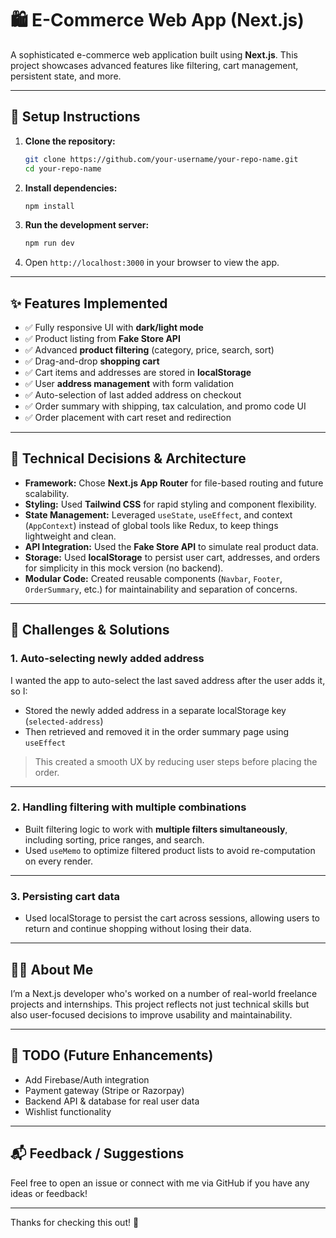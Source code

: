 
# 🛍️ E-Commerce Web App (Next.js)

A sophisticated e-commerce web application built using **Next.js**. This project showcases advanced features like filtering, cart management, persistent state, and more.

---

## 🚀 Setup Instructions

1. **Clone the repository:**
   ```bash
   git clone https://github.com/your-username/your-repo-name.git
   cd your-repo-name
   ```

2. **Install dependencies:**
   ```bash
   npm install
   ```

3. **Run the development server:**
   ```bash
   npm run dev
   ```

4. Open `http://localhost:3000` in your browser to view the app.

---

## ✨ Features Implemented

- ✅ Fully responsive UI with **dark/light mode**
- ✅ Product listing from **Fake Store API**
- ✅ Advanced **product filtering** (category, price, search, sort)
- ✅ Drag-and-drop **shopping cart**
- ✅ Cart items and addresses are stored in **localStorage**
- ✅ User **address management** with form validation
- ✅ Auto-selection of last added address on checkout
- ✅ Order summary with shipping, tax calculation, and promo code UI
- ✅ Order placement with cart reset and redirection

---

## 🧠 Technical Decisions & Architecture

- **Framework:** Chose **Next.js App Router** for file-based routing and future scalability.
- **Styling:** Used **Tailwind CSS** for rapid styling and component flexibility.
- **State Management:** Leveraged `useState`, `useEffect`, and context (`AppContext`) instead of global tools like Redux, to keep things lightweight and clean.
- **API Integration:** Used the **Fake Store API** to simulate real product data.
- **Storage:** Used **localStorage** to persist user cart, addresses, and orders for simplicity in this mock version (no backend).
- **Modular Code:** Created reusable components (`Navbar`, `Footer`, `OrderSummary`, etc.) for maintainability and separation of concerns.

---

## 🧩 Challenges & Solutions

### 1. **Auto-selecting newly added address**
I wanted the app to auto-select the last saved address after the user adds it, so I:
- Stored the newly added address in a separate localStorage key (`selected-address`)
- Then retrieved and removed it in the order summary page using `useEffect`

> This created a smooth UX by reducing user steps before placing the order.

---

### 2. **Handling filtering with multiple combinations**
- Built filtering logic to work with **multiple filters simultaneously**, including sorting, price ranges, and search.
- Used `useMemo` to optimize filtered product lists to avoid re-computation on every render.

---

### 3. **Persisting cart data**
- Used localStorage to persist the cart across sessions, allowing users to return and continue shopping without losing their data.

---


## 🙋‍♂️ About Me

I’m a Next.js developer who's worked on a number of real-world freelance projects and internships. This project reflects not just technical skills but also user-focused decisions to improve usability and maintainability.

---

## 📌 TODO (Future Enhancements)

-  Add Firebase/Auth integration
-  Payment gateway (Stripe or Razorpay)
-  Backend API & database for real user data
-  Wishlist functionality

---

## 📬 Feedback / Suggestions

Feel free to open an issue or connect with me via GitHub if you have any ideas or feedback!

---

Thanks for checking this out! 🚀
